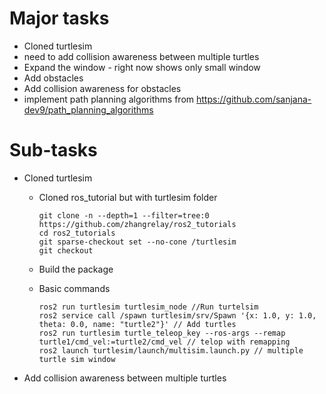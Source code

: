 # Major tasks

-   Cloned turtlesim
-   need to add collision awareness between multiple turtles
-   Expand the window - right now shows only small window
-   Add obstacles
-   Add collision awareness for obstacles
-   implement path planning algorithms from https://github.com/sanjana-dev9/path_planning_algorithms

# Sub-tasks

-   Cloned turtlesim

    -   Cloned ros_tutorial but with turtlesim folder
        ```
        git clone -n --depth=1 --filter=tree:0 https://github.com/zhangrelay/ros2_tutorials
        cd ros2_tutorials
        git sparse-checkout set --no-cone /turtlesim
        git checkout
        ```
    -   Build the package
    -   Basic commands

        ```
        ros2 run turtlesim turtlesim_node //Run turtelsim
        ros2 service call /spawn turtlesim/srv/Spawn '{x: 1.0, y: 1.0, theta: 0.0, name: "turtle2"}' // Add turtles
        ros2 run turtlesim turtle_teleop_key --ros-args --remap turtle1/cmd_vel:=turtle2/cmd_vel // telop with remapping
        ros2 launch turtlesim/launch/multisim.launch.py // multiple turtle sim window
        ```

-   Add collision awareness between multiple turtles

